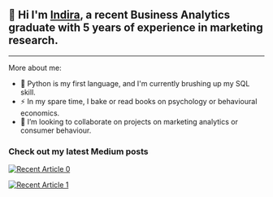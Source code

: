 ## :wave: Hi I'm [Indira](https://www.linkedin.com/in/adzhanindira), a recent Business Analytics graduate with 5 years of experience in marketing research.
-----
More about me:
 - 🔭 Python is my first language, and I'm currently brushing up my SQL skill.
 - ⚡ In my spare time, I bake or read books on psychology or behavioural economics.
 - 👯 I’m looking to collaborate on projects on marketing analytics or consumer behaviour.


### Check out my latest Medium posts

<a target="_blank" href="https://github-readme-medium-recent-article.vercel.app/medium/@adzhaniindira/0"><img src="https://github-readme-medium-recent-article.vercel.app/medium/@adzhaniindira/0" alt="Recent Article 0"> 

<a target="_blank" href="https://github-readme-medium-recent-article.vercel.app/medium/@adzhaniindira/2"><img src="https://github-readme-medium-recent-article.vercel.app/medium/@adzhaniindira/1" alt="Recent Article 1"> 


<!--
**adzhaniindira/adzhaniindira** is a ✨ _special_ ✨ repository because its `README.md` (this file) appears on your GitHub profile.

Here are some ideas to get you started:

- 🔭 I’m currently working on ...
- 🌱 I’m currently learning ...
- 👯 I’m looking to collaborate on ...
- 🤔 I’m looking for help with ...
- 💬 Ask me about ...
- 📫 How to reach me: ...
- 😄 Pronouns: ...
- ⚡ Fun fact: ...
-->
